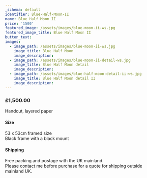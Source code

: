 ```yaml
---
_schema: default
identifier: Blue-Half-Moon-II
name: Blue Half Moon II
price: '1500'
featured_image: /assets/images/blue-moon-ii-ws.jpg
featured_image_title: Blue Half Moon II
button_text:
images:
  - image_path: /assets/images/blue-moon-ii-ws.jpg
    image_title: Blue Half Moon
    image_description:
  - image_path: /assets/images/blue-moon-ii-detail-ws.jpg
    image_title: Blue Half Moon detail
    image_description:
  - image_path: /assets/images/blue-half-moon-detail-ii-ws.jpg
    image_title: Blue Half Moon detail II
    image_description:
---
```

### **£1,500.00**<br>

Handcut, layered paper

#### Size

53 x 53cm framed size<br>Black frame with a black mount

#### Shipping

Free packing and postage with the UK mainland.<br>Please contact me before purchase for a quote for shipping outside mainland UK.
